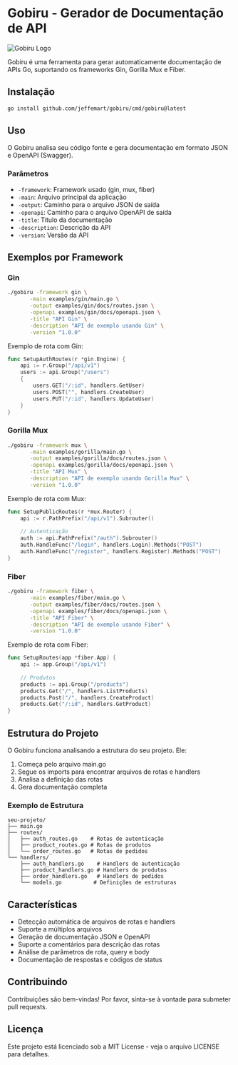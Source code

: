 # Gobiru - Gerador de Documentação de API

![Gobiru Logo](https://res.cloudinary.com/dx70wyorg/image/upload/v1736953035/photo_2025-01-15_11-40-32_esheqe.jpg)

Gobiru é uma ferramenta para gerar automaticamente documentação de APIs Go, suportando os frameworks Gin, Gorilla Mux e Fiber.

## Instalação

```bash
go install github.com/jeffemart/gobiru/cmd/gobiru@latest
```

## Uso

O Gobiru analisa seu código fonte e gera documentação em formato JSON e OpenAPI (Swagger).

### Parâmetros

- `-framework`: Framework usado (gin, mux, fiber)
- `-main`: Arquivo principal da aplicação
- `-output`: Caminho para o arquivo JSON de saída
- `-openapi`: Caminho para o arquivo OpenAPI de saída
- `-title`: Título da documentação
- `-description`: Descrição da API
- `-version`: Versão da API

## Exemplos por Framework

### Gin
```bash
./gobiru -framework gin \
       -main examples/gin/main.go \
       -output examples/gin/docs/routes.json \
       -openapi examples/gin/docs/openapi.json \
       -title "API Gin" \
       -description "API de exemplo usando Gin" \
       -version "1.0.0"
```

Exemplo de rota com Gin:
```go
func SetupAuthRoutes(r *gin.Engine) {
    api := r.Group("/api/v1")
    users := api.Group("/users")
    {
        users.GET("/:id", handlers.GetUser)
        users.POST("", handlers.CreateUser)
        users.PUT("/:id", handlers.UpdateUser)
    }
}
```

### Gorilla Mux
```bash
./gobiru -framework mux \
       -main examples/gorilla/main.go \
       -output examples/gorilla/docs/routes.json \
       -openapi examples/gorilla/docs/openapi.json \
       -title "API Mux" \
       -description "API de exemplo usando Gorilla Mux" \
       -version "1.0.0"
```

Exemplo de rota com Mux:
```go
func SetupPublicRoutes(r *mux.Router) {
    api := r.PathPrefix("/api/v1").Subrouter()
    
    // Autenticação
    auth := api.PathPrefix("/auth").Subrouter()
    auth.HandleFunc("/login", handlers.Login).Methods("POST")
    auth.HandleFunc("/register", handlers.Register).Methods("POST")
}
```

### Fiber
```bash
./gobiru -framework fiber \
       -main examples/fiber/main.go \
       -output examples/fiber/docs/routes.json \
       -openapi examples/fiber/docs/openapi.json \
       -title "API Fiber" \
       -description "API de exemplo usando Fiber" \
       -version "1.0.0"
```

Exemplo de rota com Fiber:
```go
func SetupRoutes(app *fiber.App) {
    api := app.Group("/api/v1")
    
    // Produtos
    products := api.Group("/products")
    products.Get("/", handlers.ListProducts)
    products.Post("/", handlers.CreateProduct)
    products.Get("/:id", handlers.GetProduct)
}
```

## Estrutura do Projeto

O Gobiru funciona analisando a estrutura do seu projeto. Ele:

1. Começa pelo arquivo main.go
2. Segue os imports para encontrar arquivos de rotas e handlers
3. Analisa a definição das rotas
4. Gera documentação completa

### Exemplo de Estrutura

```
seu-projeto/
├── main.go
├── routes/
│   ├── auth_routes.go    # Rotas de autenticação
│   ├── product_routes.go # Rotas de produtos
│   └── order_routes.go   # Rotas de pedidos
└── handlers/
    ├── auth_handlers.go    # Handlers de autenticação
    ├── product_handlers.go # Handlers de produtos
    ├── order_handlers.go   # Handlers de pedidos
    └── models.go          # Definições de estruturas
```

## Características

- Detecção automática de arquivos de rotas e handlers
- Suporte a múltiplos arquivos
- Geração de documentação JSON e OpenAPI
- Suporte a comentários para descrição das rotas
- Análise de parâmetros de rota, query e body
- Documentação de respostas e códigos de status

## Contribuindo

Contribuições são bem-vindas! Por favor, sinta-se à vontade para submeter pull requests.

## Licença

Este projeto está licenciado sob a MIT License - veja o arquivo LICENSE para detalhes.